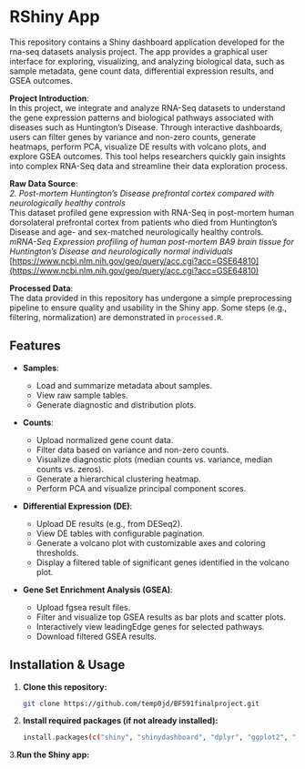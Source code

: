 #  RShiny App

This repository contains a Shiny dashboard application developed for the rna-seq datasets analysis project. The app provides a graphical user interface for exploring, visualizing, and analyzing biological data, such as sample metadata, gene count data, differential expression results, and GSEA outcomes.

**Project Introduction**:  
In this project, we integrate and analyze RNA-Seq datasets to understand the gene expression patterns and biological pathways associated with diseases such as Huntington’s Disease. Through interactive dashboards, users can filter genes by variance and non-zero counts, generate heatmaps, perform PCA, visualize DE results with volcano plots, and explore GSEA outcomes. This tool helps researchers quickly gain insights into complex RNA-Seq data and streamline their data exploration process.

**Raw Data Source**:  
*2. Post-mortem Huntington’s Disease prefrontal cortex compared with neurologically healthy controls*  
This dataset profiled gene expression with RNA-Seq in post-mortem human dorsolateral prefrontal cortex from patients who died from Huntington’s Disease and age- and sex-matched neurologically healthy controls.  
*mRNA-Seq Expression profiling of human post-mortem BA9 brain tissue for Huntington’s Disease and neurologically normal individuals*  
[https://www.ncbi.nlm.nih.gov/geo/query/acc.cgi?acc=GSE64810](https://www.ncbi.nlm.nih.gov/geo/query/acc.cgi?acc=GSE64810)

**Processed Data**:  
The data provided in this repository has undergone a simple preprocessing pipeline to ensure quality and usability in the Shiny app. Some steps (e.g., filtering, normalization) are demonstrated in `processed.R`.

## Features

- **Samples**:  
  - Load and summarize metadata about samples.  
  - View raw sample tables.  
  - Generate diagnostic and distribution plots.

- **Counts**:  
  - Upload normalized gene count data.  
  - Filter data based on variance and non-zero counts.  
  - Visualize diagnostic plots (median counts vs. variance, median counts vs. zeros).  
  - Generate a hierarchical clustering heatmap.  
  - Perform PCA and visualize principal component scores.

- **Differential Expression (DE)**:  
  - Upload DE results (e.g., from DESeq2).  
  - View DE tables with configurable pagination.  
  - Generate a volcano plot with customizable axes and coloring thresholds.  
  - Display a filtered table of significant genes identified in the volcano plot.

- **Gene Set Enrichment Analysis (GSEA)**:  
  - Upload fgsea result files.  
  - Filter and visualize top GSEA results as bar plots and scatter plots.  
  - Interactively view leadingEdge genes for selected pathways.  
  - Download filtered GSEA results.

## Installation & Usage

1. **Clone this repository:**
   ```bash
   git clone https://github.com/temp0jd/BF591finalproject.git
2. **Install required packages (if not already installed):**
   ```bash
   install.packages(c("shiny", "shinydashboard", "dplyr", "ggplot2", "pheatmap", "plotly", "tidyverse","DT", "colourpicker", "shinyWidgets", "fgsea", "gplots", "RColorBrewer", "rio","ggbeeswarm", "GSEABase", "org.Hs.eg.db", "biomaRt", "stringr"))
3.**Run the Shiny app:**
